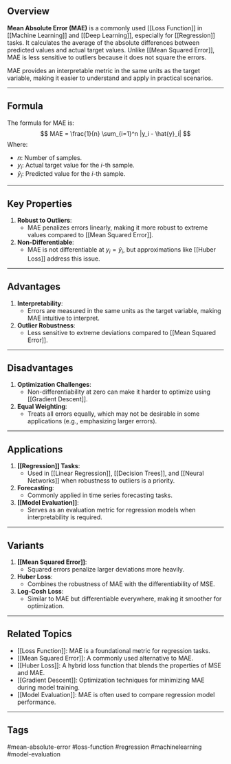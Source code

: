 ## Overview

**Mean Absolute Error (MAE)** is a commonly used [[Loss Function]] in [[Machine Learning]] and [[Deep Learning]], especially for [[Regression]] tasks. It calculates the average of the absolute differences between predicted values and actual target values. Unlike [[Mean Squared Error]], MAE is less sensitive to outliers because it does not square the errors.

MAE provides an interpretable metric in the same units as the target variable, making it easier to understand and apply in practical scenarios.

---

## Formula
The formula for MAE is:
$$
MAE = \frac{1}{n} \sum_{i=1}^n |y_i - \hat{y}_i|
$$
Where:
- $n$: Number of samples.
- $y_i$: Actual target value for the $i$-th sample.
- $\hat{y}_i$: Predicted value for the $i$-th sample.

---

## Key Properties

1. **Robust to Outliers**:
   - MAE penalizes errors linearly, making it more robust to extreme values compared to [[Mean Squared Error]].
2. **Non-Differentiable**:
   - MAE is not differentiable at $y_i = \hat{y}_i$, but approximations like [[Huber Loss]] address this issue.

---

## Advantages

1. **Interpretability**:
   - Errors are measured in the same units as the target variable, making MAE intuitive to interpret.
2. **Outlier Robustness**:
   - Less sensitive to extreme deviations compared to [[Mean Squared Error]].

---

## Disadvantages

1. **Optimization Challenges**:
   - Non-differentiability at zero can make it harder to optimize using [[Gradient Descent]].
2. **Equal Weighting**:
   - Treats all errors equally, which may not be desirable in some applications (e.g., emphasizing larger errors).

---

## Applications

1. **[[Regression]] Tasks**:
   - Used in [[Linear Regression]], [[Decision Trees]], and [[Neural Networks]] when robustness to outliers is a priority.
2. **Forecasting**:
   - Commonly applied in time series forecasting tasks.
3. **[[Model Evaluation]]**:
   - Serves as an evaluation metric for regression models when interpretability is required.

---

## Variants

1. **[[Mean Squared Error]]**:
   - Squared errors penalize larger deviations more heavily.
2. **Huber Loss**:
   - Combines the robustness of MAE with the differentiability of MSE.
3. **Log-Cosh Loss**:
   - Similar to MAE but differentiable everywhere, making it smoother for optimization.

---

## Related Topics

- [[Loss Function]]: MAE is a foundational metric for regression tasks.
- [[Mean Squared Error]]: A commonly used alternative to MAE.
- [[Huber Loss]]: A hybrid loss function that blends the properties of MSE and MAE.
- [[Gradient Descent]]: Optimization techniques for minimizing MAE during model training.
- [[Model Evaluation]]: MAE is often used to compare regression model performance.

---

## Tags
#mean-absolute-error #loss-function #regression #machinelearning #model-evaluation